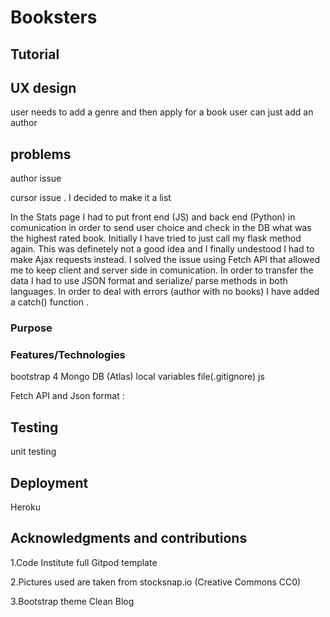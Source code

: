 # Booksters




## Tutorial

## UX design

user needs to add a genre and then apply for a book
user can just add an author
## problems

author issue

cursor issue . I decided to make it a list

In the Stats page I had to put front end (JS) and back end (Python) in comunication in order to send user choice and check in the DB what was the highest rated book.
Initially I have tried to just call my flask method again. This was definetely not a good idea and I finally undestood I had to make Ajax requests instead.
I solved the issue using Fetch API that allowed me to keep client and server side in comunication. In order to transfer the data I had to use JSON format and serialize/ parse methods in both languages.
In order to deal with errors (author with no books) I have added a catch() function .

### Purpose



### Features/Technologies
bootstrap 4 
Mongo DB (Atlas)
local variables file(.gitignore)
js 

Fetch API and Json format :  

## Testing

unit testing

## Deployment

Heroku



## Acknowledgments and contributions

1.Code Institute full Gitpod template

2.Pictures used are taken from stocksnap.io (Creative Commons CC0) 

3.Bootstrap theme Clean Blog

